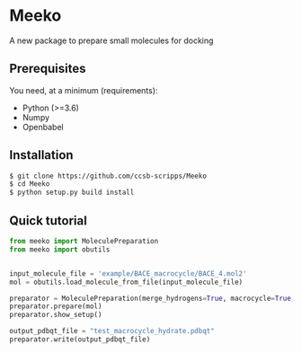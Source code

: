 # Meeko
A new package to prepare small molecules for docking

## Prerequisites

You need, at a minimum (requirements):
* Python (>=3.6)
* Numpy
* Openbabel

## Installation

```bash
$ git clone https://github.com/ccsb-scripps/Meeko
$ cd Meeko
$ python setup.py build install
```

## Quick tutorial

```python
from meeko import MoleculePreparation
from meeko import obutils


input_molecule_file = 'example/BACE_macrocycle/BACE_4.mol2'
mol = obutils.load_molecule_from_file(input_molecule_file)

preparator = MoleculePreparation(merge_hydrogens=True, macrocycle=True, hydrate=True, amide_rigid=True)
preparator.prepare(mol)
preparator.show_setup()

output_pdbqt_file = "test_macrocycle_hydrate.pdbqt"
preparator.write(output_pdbqt_file)
```
